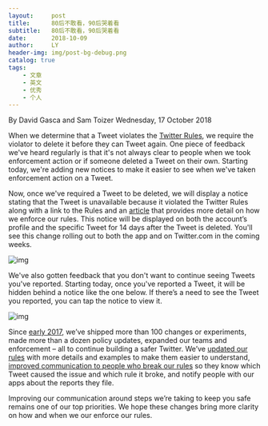 ```yaml
---
layout:     post
title:      80后不敢看，90后哭着看
subtitle:   80后不敢看，90后哭着看
date:       2018-10-09
author:     LY
header-img: img/post-bg-debug.png
catalog: true
tags:
    - 文章
    - 英文    
    - 优秀
    - 个人
---
```


By David Gasca and Sam Toizer
Wednesday, 17 October 2018    


When we determine that a Tweet violates the [Twitter Rules](https://help.twitter.com/en/rules-and-policies/twitter-rules), we require the violator to delete it before they can Tweet again. One piece of feedback we've heard regularly is that it's not always clear to people when we took enforcement action or if someone deleted a Tweet on their own. Starting today, we're adding new notices to make it easier to see when we've taken enforcement action on a Tweet.


Now, once we've required a Tweet to be deleted, we will display a notice stating that the Tweet is unavailable because it violated the Twitter Rules along with a link to the Rules and an [article](https://help.twitter.com/rules-and-policies/enforcement-options) that provides more detail on how we enforce our rules. This notice will be displayed on both the account’s profile and the specific Tweet for 14 days after the Tweet is deleted. You'll see this change rolling out to both the app and on Twitter.com in the coming weeks.

![img](https://blog.twitter.com/content/dam/blog-twitter/official/en_us/products/2018/tweet-interstitial/Tweet-UI-Update-Static01-Android.jpg.img.fullhd.medium.jpg)

We've also gotten feedback that you don't want to continue seeing Tweets you've reported. Starting today, once you've reported a Tweet, it will be hidden behind a notice like the one below. If there’s a need to see the Tweet you reported, you can tap the notice to view it.

![img](https://blog.twitter.com/content/dam/blog-twitter/official/en_us/products/2018/tweet-interstitial/Tweet-UI-Update-Static02-Android.jpg.img.fullhd.medium.jpg)

Since [early 2017](https://blog.twitter.com/official/en_us/topics/product/2017/an-update-on-safety.html), we’ve shipped more than 100 changes or experiments, made more than a dozen policy updates, expanded our teams and enforcement – all to continue building a safer Twitter. We’ve [updated our rules](https://twitter.com/TwitterSafety/status/926465249024159745) with more details and examples to make them easier to understand, [improved communication to people who break our rules](https://twitter.com/TwitterSafety/status/971882517698510848) so they know which Tweet caused the issue and which rule it broke, and notify people with our apps about the reports they file.

Improving our communication around steps we’re taking to keep you safe remains one of our top priorities. We hope these changes bring more clarity on how and when we our enforce our rules.